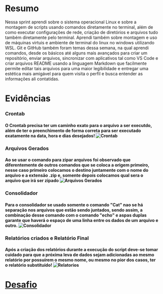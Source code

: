 # Resumo
Nessa sprint aprendi sobre o sistema operacional Linux e sobre a montagem de scripts usando comandos diretamente no terminal, além de como executar configurações de rede, criação de diretórios e arquivos tudo também diretamente pelo terminal. Aprendi também sobre montagem e uso de máquinas virtuis e ambiente de terminal do linux no windows utilizando WSL.
Git e GitHub também foram temas dessa semana, na qual aprendi comandos, desde os básicos até alguns mais avançados para criar um repositório, enviar arquivos, sincronizar com aplicativos tal como VS Code e criar arquivos README usando a linguagem Markdown que facilmente permite editar tais arquivos para uma maior legibilidade e entregar uma estética mais amigável para quem visita o perfil e busca entender as informações ali contatidas.

# Evidências

### Crontab 
#### O Crontab precisa ter um caminho exato para o arquivo a ser executdo, além de ter o preenchimento de forma correta para ser executado exatamente na data, hora e dias desejados! ![Crontab](sprint1/evidencias/crontab.png)

### Arquivos Gerados
#### Ao se usar o comando para zipar arquivos foi observado que diferentemente de outros comandos que se coloca a origem primeiro, nesse caso primeiro colocamos o destino juntamente com o nome do arquivo e a extensão .zip e, somente depois colocamos qual sera o arquivo que irá ser zipado ![Arquivos Gerados](https://github.com/guidonadon/Compass-scholarship/blob/e151a8f97cd57c08bf5edf4d6841b5a747bc70a2/Sprint%201/evidencias/arquivos%20gerados.png)

### Consolidador
#### Para o consolidador se usado somente o comando "Cat" nao se há separação nos arquivos que estão sendo juntados, sendo assim, a combinação desse comando com o comando "echo" e aspas duplas garante que haverá o espaço de uma linha entre os dados de um arquivo e outro. ![Consolidador](https://github.com/guidonadon/Compass-scholarship/blob/e151a8f97cd57c08bf5edf4d6841b5a747bc70a2/Sprint%201/evidencias/Consolidador.png)

### Relatórios criados e Relatório Final 
#### Após a criação dos relatórios durante a execução do script deve-se tomar cuidado para que a próxima leva de dados sejam adicionadas ao mesmo relatório por possuírem o mesmo nome, ou mesmo no pior dos casos, ter o relatório substituído! ![Relatorios](https://github.com/guidonadon/Compass-scholarship/blob/e151a8f97cd57c08bf5edf4d6841b5a747bc70a2/Sprint%201/evidencias/relatorios%20criados%20e%20relatorio%20final.png)

# __[Desafio](https://github.com/guidonadon/PB-Guilherme_Donadon/tree/8b7d74d208fd0640d8544d1fe4d665a7153842fa/Sprint%201/desafio)__
